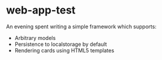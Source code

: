 web-app-test
============

An evening spent writing a simple framework which supports:

- Arbitrary models
- Persistence to localstorage by default
- Rendering cards using HTML5 templates
